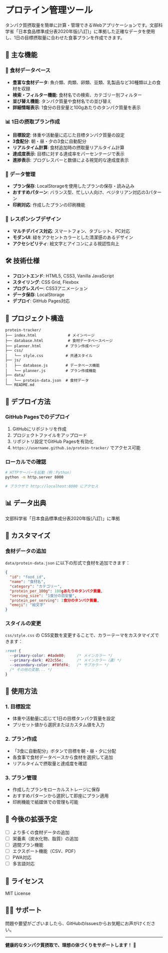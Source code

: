 # プロテイン管理ツール

タンパク質摂取量を簡単に計算・管理できるWebアプリケーションです。文部科学省「日本食品標準成分表2020年版(八訂)」に準拠した正確なデータを使用し、1日の目標摂取量に合わせた食事プランを作成できます。

## 🌟 主な機能

### 📖 食材データベース
- **豊富な食材データ**: 魚介類、肉類、卵類、豆類、乳製品など30種類以上の食材を収録
- **検索・フィルター機能**: 食材名での検索、カテゴリー別フィルター
- **並び替え機能**: タンパク質量や食材名での並び替え
- **詳細情報表示**: 1食分の目安量と100gあたりのタンパク質量を表示

### 📊 1日の摂取プラン作成
- **目標設定**: 体重や活動量に応じた目標タンパク質量の設定
- **3食配分**: 朝・昼・夕の3食に自動配分
- **リアルタイム計算**: 食材追加時の摂取量リアルタイム計算
- **達成度表示**: 目標に対する達成率をパーセンテージで表示
- **進捗表示**: プログレスバーと数値による視覚的な達成度表示

### 💾 データ管理
- **プラン保存**: LocalStorageを使用したプランの保存・読み込み
- **おすすめパターン**: バランス型、忙しい人向け、ベジタリアン対応の3パターン
- **印刷対応**: 作成したプランの印刷機能

### 📱 レスポンシブデザイン
- **マルチデバイス対応**: スマートフォン、タブレット、PC対応
- **モダンUI**: 緑をアクセントカラーとした清潔感のあるデザイン
- **アクセシビリティ**: 絵文字とアイコンによる視認性向上

## 🛠️ 技術仕様

- **フロントエンド**: HTML5, CSS3, Vanilla JavaScript
- **スタイリング**: CSS Grid, Flexbox
- **プログレスバー**: CSS3アニメーション
- **データ保存**: LocalStorage
- **デプロイ**: GitHub Pages対応

## 📁 プロジェクト構造

```
protein-tracker/
├── index.html              # メインページ
├── database.html           # 食材データベースページ
├── planner.html           # プラン作成ページ
├── css/
│   └── style.css          # 共通スタイル
├── js/
│   ├── database.js        # データベース機能
│   └── planner.js         # プラン作成機能
├── data/
│   └── protein-data.json  # 食材データ
└── README.md
```

## 🚀 デプロイ方法

### GitHub Pagesでのデプロイ

1. GitHubにリポジトリを作成
2. プロジェクトファイルをアップロード
3. リポジトリ設定でGitHub Pagesを有効化
4. `https://username.github.io/protein-tracker/` でアクセス可能

### ローカルでの確認

```bash
# HTTPサーバーを起動（例：Python）
python -m http.server 8000

# ブラウザで http://localhost:8000 にアクセス
```

## 📊 データ出典

文部科学省「日本食品標準成分表2020年版(八訂)」に準拠

## 🔧 カスタマイズ

### 食材データの追加

`data/protein-data.json` に以下の形式で食材を追加できます：

```json
{
  "id": "food_id",
  "name": "食材名",
  "category": "カテゴリー",
  "protein_per_100g": 100gあたりのタンパク質量,
  "serving_size": "1食分の目安量",
  "protein_per_serving": 1食分のタンパク質量,
  "emoji": "絵文字"
}
```

### スタイルの変更

`css/style.css` の CSS変数を変更することで、カラーテーマをカスタマイズできます：

```css
:root {
  --primary-color: #4ade80;     /* メインカラー */
  --primary-dark: #22c55e;      /* メインカラー（濃）*/
  --secondary-color: #f0fdf4;   /* サブカラー */
  /* その他の変数... */
}
```

## 🎯 使用方法

### 1. 目標設定
- 体重や活動量に応じて1日の目標タンパク質量を設定
- プリセット値から選択またはカスタム値を入力

### 2. プラン作成
- 「3食に自動配分」ボタンで目標を朝・昼・夕に分配
- 各食事で食材データベースから食材を選択して追加
- リアルタイムで摂取量と達成度を確認

### 3. プラン管理
- 作成したプランをローカルストレージに保存
- おすすめパターンから選択して即座にプラン適用
- 印刷機能で紙媒体での管理も可能

## 🔄 今後の拡張予定

- [ ] より多くの食材データの追加
- [ ] 栄養素（炭水化物、脂質）の追加
- [ ] 週間プラン機能
- [ ] エクスポート機能（CSV、PDF）
- [ ] PWA対応
- [ ] 多言語対応

## 📝 ライセンス

MIT License

## 🙋‍♂️ サポート

問題や要望がございましたら、GitHubのIssuesからお気軽にお声がけください。

---

**健康的なタンパク質摂取で、理想の体づくりをサポートします！** 💪